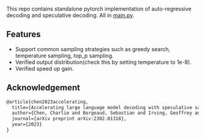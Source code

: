 This repo contains standalone pytorch implementation of auto-regressive decoding and speculative decoding. All in [main.py](./main.py).
## Features
+ Support common sampling strategies such as greedy search, temperature sampling, top_p sampling.
+ Verified output distribution(check this by setting temperature to 1e-8).
+ Verified speed up gain.

## Acknowledgement
```latex
@article{chen2023accelerating,
  title={Accelerating large language model decoding with speculative sampling},
  author={Chen, Charlie and Borgeaud, Sebastian and Irving, Geoffrey and Lespiau, Jean-Baptiste and Sifre, Laurent and Jumper, John},
  journal={arXiv preprint arXiv:2302.01318},
  year={2023}
}
```
